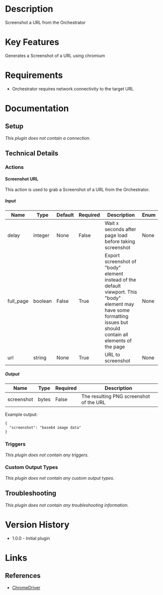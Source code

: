 # Description

Screenshot a URL from the Orchestrator

# Key Features

Generates a Screenshot of a URL using chromium

# Requirements

* Orchestrator requires network connectivity to the target URL

# Documentation

## Setup

_This plugin does not contain a connection._

## Technical Details

### Actions

#### Screenshot URL

This action is used to grab a Screenshot of a URL from the Orchestrator.

##### Input

|Name|Type|Default|Required|Description|Enum|
|----|----|-------|--------|-----------|----|
|delay|integer|None|False|Wait x seconds after page load before taking screenshot|None|
|full_page|boolean|False|True|Export screenshot of "body" element instead of the default viewport.  This "body" element may have some formatting issues but should contain all elements of the page|None|
|url|string|None|True|URL to screenshot|None|

##### Output

|Name|Type|Required|Description|
|----|----|--------|-----------|
|screenshot|bytes|False|The resulting PNG screenshot of the URL|

Example output:

```
{
  "screenshot": "base64 image data"
}
```

### Triggers

_This plugin does not contain any triggers._

### Custom Output Types

_This plugin does not contain any custom output types._
## Troubleshooting

_This plugin does not contain any troubleshooting information._

# Version History

* 1.0.0 - Initial plugin

# Links

## References

* [ChromeDriver](https://chromedriver.chromium.org/)
